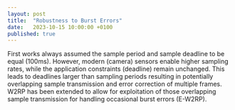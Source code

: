 ```yaml
---
layout: post
title:  "Robustness to Burst Errors"
date:   2023-10-15 10:00:00 +0100
published: true
---
```


First works always assumed the sample period and sample deadline to be equal (100ms).
However, modern (camera) sensors enable higher sampling rates, while the application constraints (deadline) remain unchanged.
This leads to deadlines larger than sampling periods resulting in potentially overlapping sample transmission and error correction of multiple frames. 
W2RP has been extended to allow for exploitation of those overlapping sample transmission for handling occasional burst errors (E-W2RP).